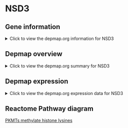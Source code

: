 <h1>NSD3</h1>

<h2>Gene information</h2>
<details>
  <summary>Click to view the depmap.org information for NSD3</summary>
  <iframe src="https://depmap.org/portal/gene/NSD3?tab=about" style="border:none;width:100%;height:800px"></iframe>
</details>

<h2>Depmap overview</h2>
<details>
  <summary>Click to view the depmap.org summary for NSD3</summary>
  <iframe src="https://depmap.org/portal/gene/NSD3?tab=overview" style="border:none;width:100%;height:800px"></iframe>
</details>

<h2>Depmap expression</h2>
<details>
  <summary>Click to view the depmap.org expression data for NSD3</summary>
  <iframe src="https://depmap.org/portal/gene/NSD3?tab=characterization" style="border:none;width:100%;height:800px"></iframe>
</details>



<h2>Reactome Pathway diagram</h2>
<a href="https://reactome.org/PathwayBrowser/#/R-HSA-3214841">PKMTs methylate histone lysines</a>



